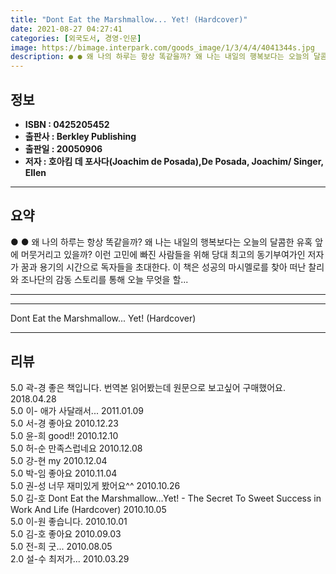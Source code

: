```yaml
---
title: "Dont Eat the Marshmallow... Yet! (Hardcover)"
date: 2021-08-27 04:27:41
categories: [외국도서, 경영-인문]
image: https://bimage.interpark.com/goods_image/1/3/4/4/4041344s.jpg
description: ● ● 왜 나의 하루는 항상 똑같을까? 왜 나는 내일의 행복보다는 오늘의 달콤한 유혹 앞에 머뭇거리고 있을까? 이런 고민에 빠진 사람들을 위해 당대 최고의 동기부여가인 저자가 꿈과 용기의 시간으로 독자들을 초대한다. 이 책은 성공의 마시멜로를 찾아 떠난 찰리와 조나단의 감동 스토리를
---
```


## **정보**

- **ISBN : 0425205452**
- **출판사 : Berkley Publishing**
- **출판일 : 20050906**
- **저자 : 호아킴 데 포사다(Joachim de Posada),De Posada, Joachim/ Singer, Ellen**

------



## **요약**

●  ●  왜 나의 하루는 항상 똑같을까? 왜 나는 내일의 행복보다는 오늘의 달콤한 유혹 앞에 머뭇거리고 있을까? 이런 고민에 빠진 사람들을 위해 당대 최고의 동기부여가인 저자가 꿈과 용기의 시간으로 독자들을 초대한다. 이 책은 성공의 마시멜로를 찾아 떠난 찰리와 조나단의 감동 스토리를 통해 오늘 무엇을 할... 

------



------


Dont Eat the Marshmallow... Yet! (Hardcover) 

------


## **리뷰** 

5.0 곽-경 좋은 책입니다. 번역본 읽어봤는데 원문으로 보고싶어 구매했어요. 2018.04.28 <br/>5.0 이- 애가 사달래서... 2011.01.09 <br/>5.0 서-경 좋아요 2010.12.23 <br/>5.0 윤-희 good!! 2010.12.10 <br/>5.0 허-순 만족스럽네요 2010.12.08 <br/>5.0 강-현 my  2010.12.04 <br/>5.0 박-임 좋아요 2010.11.04 <br/>5.0 권-성 너무 재미있게 봤어요^^ 2010.10.26 <br/>5.0 김-호 Dont Eat the Marshmallow...Yet! - The Secret To Sweet Success in Work And Life (Hardcover) 2010.10.05 <br/>5.0 이-원 좋습니다. 2010.10.01 <br/>5.0 김-호 좋아요 2010.09.03 <br/>5.0 전-희 굿... 2010.08.05 <br/>2.0 설-수 최저가... 2010.03.29 <br/>